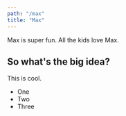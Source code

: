 ```yaml
---
path: "/max"
title: "Max"
---
```

Max is super fun. All the kids love Max.

## So what's the big idea?
This is cool.

- One
- Two
- Three
